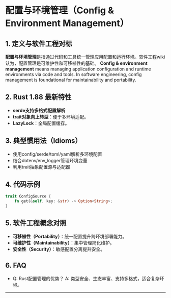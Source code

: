 # 配置与环境管理（Config & Environment Management）

## 1. 定义与软件工程对标

**配置与环境管理**是指通过代码和工具统一管理应用配置和运行环境。软件工程wiki认为，配置管理是可维护性和可移植性的基础。
**Config & environment management** means managing application configuration and runtime environments via code and tools. In software engineering, config management is foundational for maintainability and portability.

## 2. Rust 1.88 最新特性

- **serde支持多格式配置解析**
- **trait对象向上转型**：便于多环境适配。
- **LazyLock**：全局配置缓存。

## 3. 典型惯用法（Idioms）

- 使用config/serde/toml/yaml解析多环境配置
- 结合dotenv/env_logger管理环境变量
- 利用trait抽象配置源与适配器

## 4. 代码示例

```rust
trait ConfigSource {
    fn get(&self, key: &str) -> Option<String>;
}
```

## 5. 软件工程概念对照

- **可移植性（Portability）**：统一配置提升跨环境部署能力。
- **可维护性（Maintainability）**：集中管理简化维护。
- **安全性（Security）**：敏感配置分离提升安全。

## 6. FAQ

- Q: Rust配置管理的优势？
  A: 类型安全、生态丰富、支持多格式，适合复杂环境。

---
